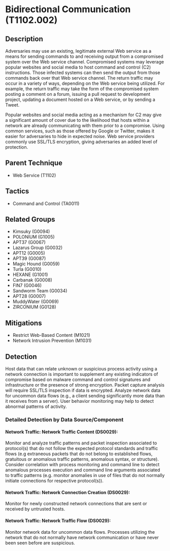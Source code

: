 # Bidirectional Communication (T1102.002)

## Description
Adversaries may use an existing, legitimate external Web service as a means for sending commands to and receiving output from a compromised system over the Web service channel. Compromised systems may leverage popular websites and social media to host command and control (C2) instructions. Those infected systems can then send the output from those commands back over that Web service channel. The return traffic may occur in a variety of ways, depending on the Web service being utilized. For example, the return traffic may take the form of the compromised system posting a comment on a forum, issuing a pull request to development project, updating a document hosted on a Web service, or by sending a Tweet. 

Popular websites and social media acting as a mechanism for C2 may give a significant amount of cover due to the likelihood that hosts within a network are already communicating with them prior to a compromise. Using common services, such as those offered by Google or Twitter, makes it easier for adversaries to hide in expected noise. Web service providers commonly use SSL/TLS encryption, giving adversaries an added level of protection. 

## Parent Technique
- Web Service (T1102)

## Tactics
- Command and Control (TA0011)

## Related Groups
- Kimsuky (G0094)
- POLONIUM (G1005)
- APT37 (G0067)
- Lazarus Group (G0032)
- APT12 (G0005)
- APT39 (G0087)
- Magic Hound (G0059)
- Turla (G0010)
- HEXANE (G1001)
- Carbanak (G0008)
- FIN7 (G0046)
- Sandworm Team (G0034)
- APT28 (G0007)
- MuddyWater (G0069)
- ZIRCONIUM (G0128)

## Mitigations
- Restrict Web-Based Content (M1021)
- Network Intrusion Prevention (M1031)

## Detection
Host data that can relate unknown or suspicious process activity using a network connection is important to supplement any existing indicators of compromise based on malware command and control signatures and infrastructure or the presence of strong encryption. Packet capture analysis will require SSL/TLS inspection if data is encrypted. Analyze network data for uncommon data flows (e.g., a client sending significantly more data than it receives from a server). User behavior monitoring may help to detect abnormal patterns of activity.

### Detailed Detection by Data Source/Component
#### Network Traffic: Network Traffic Content (DS0029): 
Monitor and analyze traffic patterns and packet inspection associated to protocol(s) that do not follow the expected protocol standards and traffic flows (e.g extraneous packets that do not belong to established flows, gratuitous or anomalous traffic patterns, anomalous syntax, or structure). Consider correlation with process monitoring and command line to detect anomalous processes execution and command line arguments associated to traffic patterns (e.g. monitor anomalies in use of files that do not normally initiate connections for respective protocol(s)).

#### Network Traffic: Network Connection Creation (DS0029): 
Monitor for newly constructed network connections that are sent or received by untrusted hosts. 

#### Network Traffic: Network Traffic Flow (DS0029): 
Monitor network data for uncommon data flows. Processes utilizing the network that do not normally have network communication or have never been seen before are suspicious.

